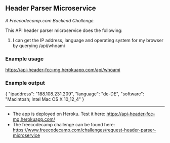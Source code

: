 ## Header Parser Microservice
_A Freecodecamp.com Backend Challenge._

This API header parser microservice does the following:

1. I can get the IP address, language and operating system for my browser by querying /api/whoami


### Example usage
https://api-header-fcc-mg.herokuapp.com/api/whoami

### Example output
{
  "ipaddress": "188.108.231.209",
  "language": "de-DE",
  "software": "Macintosh; Intel Mac OS X 10_12_4"
}


---
* The app is deployed on Heroku. Test it here: https://api-header-fcc-mg.herokuapp.com/
* The freecodecamp challenge can be found here: https://www.freecodecamp.com/challenges/request-header-parser-microservice
